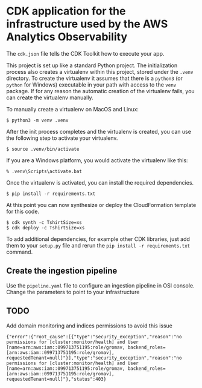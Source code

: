 
# CDK application for the infrastructure used by the AWS Analytics Observability

The `cdk.json` file tells the CDK Toolkit how to execute your app.

This project is set up like a standard Python project.  The initialization
process also creates a virtualenv within this project, stored under the `.venv`
directory.  To create the virtualenv it assumes that there is a `python3`
(or `python` for Windows) executable in your path with access to the `venv`
package. If for any reason the automatic creation of the virtualenv fails,
you can create the virtualenv manually.

To manually create a virtualenv on MacOS and Linux:

```
$ python3 -m venv .venv
```

After the init process completes and the virtualenv is created, you can use the following
step to activate your virtualenv.

```
$ source .venv/bin/activate
```

If you are a Windows platform, you would activate the virtualenv like this:

```
% .venv\Scripts\activate.bat
```

Once the virtualenv is activated, you can install the required dependencies.

```
$ pip install -r requirements.txt
```

At this point you can now synthesize or deploy the CloudFormation template for this code.

```
$ cdk synth -c TshirtSize=xs
$ cdk deploy -c TshirtSize=xs
```

To add additional dependencies, for example other CDK libraries, just add
them to your `setup.py` file and rerun the `pip install -r requirements.txt`
command.


## Create the ingestion pipeline

Use the `pipeline.yaml` file to configure an ingestion pipeline in OSI console. 
Change the parameters to point to your infrastructure

## TODO

Add domain monitoring and indices permissions to avoid this issue
```
{"error":{"root_cause":[{"type":"security_exception","reason":"no permissions for [cluster:monitor/health] and User [name=arn:aws:iam::099713751195:role/gromav, backend_roles=[arn:aws:iam::099713751195:role/gromav], requestedTenant=null]"}],"type":"security_exception","reason":"no permissions for [cluster:monitor/health] and User [name=arn:aws:iam::099713751195:role/gromav, backend_roles=[arn:aws:iam::099713751195:role/gromav], requestedTenant=null]"},"status":403}
```
